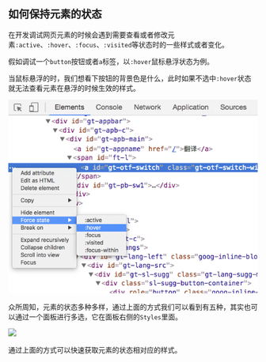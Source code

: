 ## 如何保持元素的状态

在开发调试网页元素的时候会遇到需要查看或者修改元素`:active`、`:hover`、`:focus`、`:visited`等状态时的一些样式或者变化。

假如调试一个`button`按钮或者`a`标签，以`:hover`鼠标悬浮状态为例。

当鼠标悬浮的时，我们想看下按钮的背景色是什么，此时如果不选中`:hover`状态就无法查看元素在悬浮的时候生效的样式。

![](/assets/google-developer-tools/keep-the-state-of-the-element-hover.png)

众所周知，元素的状态多种多样，通过上面的方式我们可以看到有五种，其实也可以通过一个面板进行多选，它在面板右侧的`Styles`里面。

![](/assets/goods-developer-tools/keep-the-state-of-the-element-switch-many-states.png)

通过上面的方式可以快速获取元素的状态相对应的样式。
